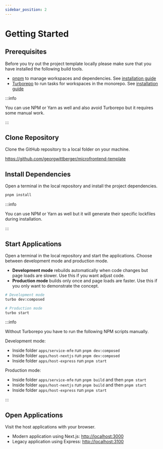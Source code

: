 ```yaml
---
sidebar_position: 2
---
```


# Getting Started

## Prerequisites

Before you try out the project template locally please make sure that you have installed the following build tools.

- [pnpm](https://pnpm.io/) to manage workspaces and dependencies. See [installation guide](https://pnpm.io/installation)
- [Turborepo](https://turbo.build/repo) to run tasks for workspaces in the monorepo. See [installation guide](https://turbo.build/repo/docs/installing)

:::info

You can use NPM or Yarn as well and also avoid Turborepo but it requires some manual work.

:::

## Clone Repository

Clone the GitHub repository to a local folder on your machine.

<https://github.com/georgwittberger/microfrontend-template>

## Install Dependencies

Open a terminal in the local repository and install the project dependencies.

```bash
pnpm install
```

:::info

You can use NPM or Yarn as well but it will generate their specific lockfiles during installation.

:::

## Start Applications

Open a terminal in the local repository and start the applications. Choose between development mode and production mode.

- **Development mode** rebuilds automatically when code changes but page loads are slower. Use this if you want adjust code.
- **Production mode** builds only once and page loads are faster. Use this if you only want to demonstrate the concept.

```bash
# Development mode
turbo dev:composed

# Production mode
turbo start
```

:::info

Without Turborepo you have to run the following NPM scripts manually.

Development mode:

- Inside folder `apps/service-mfe` run `pnpm dev:composed`
- Inside folder `apps/host-nextjs` run `pnpm dev:composed`
- Inside folder `apps/host-express` run `pnpm start`

Production mode:

- Inside folder `apps/service-mfe` run `pnpm build` and then `pnpm start`
- Inside folder `apps/host-nextjs` run `pnpm build` and then `pnpm start`
- Inside folder `apps/host-express` run `pnpm start`

:::

## Open Applications

Visit the host applications with your browser.

- Modern application using Next.js: <http://localhost:3000>
- Legacy application using Express: <http://localhost:3100>
